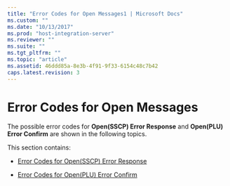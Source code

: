 ```yaml
---
title: "Error Codes for Open Messages1 | Microsoft Docs"
ms.custom: ""
ms.date: "10/13/2017"
ms.prod: "host-integration-server"
ms.reviewer: ""
ms.suite: ""
ms.tgt_pltfrm: ""
ms.topic: "article"
ms.assetid: 46ddd85a-8e3b-4f91-9f33-6154c48c7b42
caps.latest.revision: 3
---
```

# Error Codes for Open Messages
The possible error codes for **Open(SSCP) Error Response** and **Open(PLU) Error Confirm** are shown in the following topics.  
  
 This section contains:  
  
-   [Error Codes for Open(SSCP) Error Response](../core/error-codes-for-open-sscp-error-response.md)  
  
-   [Error Codes for Open(PLU) Error Confirm](../core/error-codes-for-open-plu-error-confirm.md)